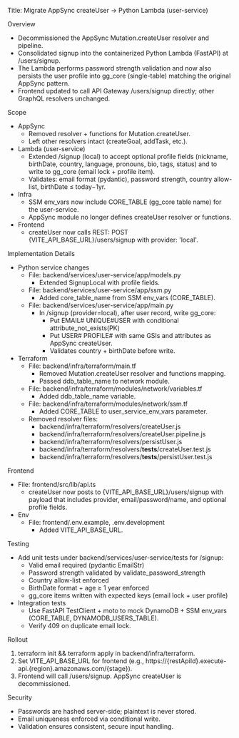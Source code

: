 Title: Migrate AppSync createUser → Python Lambda (user-service)

Overview
- Decommissioned the AppSync Mutation.createUser resolver and pipeline.
- Consolidated signup into the containerized Python Lambda (FastAPI) at /users/signup.
- The Lambda performs password strength validation and now also persists the user profile into gg_core (single-table) matching the original AppSync pattern.
- Frontend updated to call API Gateway /users/signup directly; other GraphQL resolvers unchanged.

Scope
- AppSync
  - Removed resolver + functions for Mutation.createUser.
  - Left other resolvers intact (createGoal, addTask, etc.).
- Lambda (user-service)
  - Extended /signup (local) to accept optional profile fields (nickname, birthDate, country, language, pronouns, bio, tags, status) and to write to gg_core (email lock + profile item).
  - Validates: email format (pydantic), password strength, country allow-list, birthDate ≤ today−1yr.
- Infra
  - SSM env_vars now include CORE_TABLE (gg_core table name) for the user-service.
  - AppSync module no longer defines createUser resolver or functions.
- Frontend
  - createUser now calls REST: POST {VITE_API_BASE_URL}/users/signup with provider: 'local'.

Implementation Details
- Python service changes
  - File: backend/services/user-service/app/models.py
    - Extended SignupLocal with profile fields.
  - File: backend/services/user-service/app/ssm.py
    - Added core_table_name from SSM env_vars (CORE_TABLE).
  - File: backend/services/user-service/app/main.py
    - In /signup (provider=local), after user record, write gg_core:
      - Put EMAIL#<email> UNIQUE#USER with conditional attribute_not_exists(PK)
      - Put USER#<id> PROFILE#<id> with same GSIs and attributes as AppSync createUser.
      - Validates country + birthDate before write.
- Terraform
  - File: backend/infra/terraform/main.tf
    - Removed Mutation.createUser resolver and functions mapping.
    - Passed ddb_table_name to network module.
  - File: backend/infra/terraform/modules/network/variables.tf
    - Added ddb_table_name variable.
  - File: backend/infra/terraform/modules/network/ssm.tf
    - Added CORE_TABLE to user_service_env_vars parameter.
  - Removed resolver files:
    - backend/infra/terraform/resolvers/createUser.js
    - backend/infra/terraform/resolvers/createUser.pipeline.js
    - backend/infra/terraform/resolvers/persistUser.js
    - backend/infra/terraform/resolvers/__tests__/createUser.test.js
    - backend/infra/terraform/resolvers/__tests__/persistUser.test.js

Frontend
- File: frontend/src/lib/api.ts
  - createUser now posts to {VITE_API_BASE_URL}/users/signup with payload that includes provider, email/password/name, and optional profile fields.
- Env
  - File: frontend/.env.example, .env.development
    - Added VITE_API_BASE_URL.

Testing
- Add unit tests under backend/services/user-service/tests for /signup:
  - Valid email required (pydantic EmailStr)
  - Password strength validated by validate_password_strength
  - Country allow-list enforced
  - BirthDate format + age ≥ 1 year enforced
  - gg_core items written with expected keys (email lock + user profile)
- Integration tests
  - Use FastAPI TestClient + moto to mock DynamoDB + SSM env_vars (CORE_TABLE, DYNAMODB_USERS_TABLE).
  - Verify 409 on duplicate email lock.

Rollout
1) terraform init && terraform apply in backend/infra/terraform.
2) Set VITE_API_BASE_URL for frontend (e.g., https://{restApiId}.execute-api.{region}.amazonaws.com/{stage}).
3) Frontend will call /users/signup. AppSync createUser is decommissioned.

Security
- Passwords are hashed server-side; plaintext is never stored.
- Email uniqueness enforced via conditional write.
- Validation ensures consistent, secure input handling.

